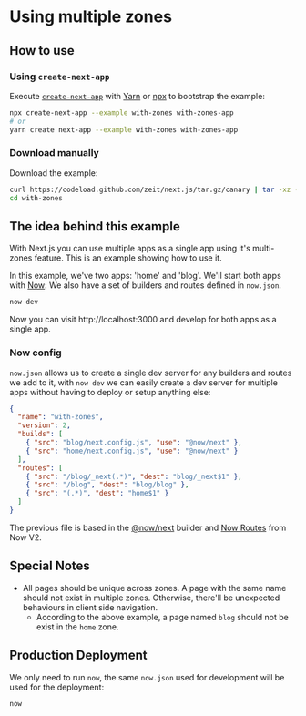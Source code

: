 # Using multiple zones

## How to use

### Using `create-next-app`

Execute [`create-next-app`](https://github.com/segmentio/create-next-app) with [Yarn](https://yarnpkg.com/lang/en/docs/cli/create/) or [npx](https://github.com/zkat/npx#readme) to bootstrap the example:

```bash
npx create-next-app --example with-zones with-zones-app
# or
yarn create next-app --example with-zones with-zones-app
```

### Download manually

Download the example:

```bash
curl https://codeload.github.com/zeit/next.js/tar.gz/canary | tar -xz --strip=2 next.js-canary/examples/with-zones
cd with-zones
```

## The idea behind this example

With Next.js you can use multiple apps as a single app using it's multi-zones feature.
This is an example showing how to use it.

In this example, we've two apps: 'home' and 'blog'. We'll start both apps with [Now](https://zeit.co/now):
We also have a set of builders and routes defined in `now.json`.

```bash
now dev
```

Now you can visit http://localhost:3000 and develop for both apps as a single app.

### Now config

`now.json` allows us to create a single dev server for any builders and routes we add to it, with `now dev` we can easily create a dev server for multiple apps without having to deploy or setup anything else:

```json
{
  "name": "with-zones",
  "version": 2,
  "builds": [
    { "src": "blog/next.config.js", "use": "@now/next" },
    { "src": "home/next.config.js", "use": "@now/next" }
  ],
  "routes": [
    { "src": "/blog/_next(.*)", "dest": "blog/_next$1" },
    { "src": "/blog", "dest": "blog/blog" },
    { "src": "(.*)", "dest": "home$1" }
  ]
}
```

The previous file is based in the [@now/next](https://zeit.co/docs/v2/deployments/official-builders/next-js-now-next/) builder and [Now Routes](https://zeit.co/docs/v2/deployments/routes/) from Now V2.

## Special Notes

- All pages should be unique across zones. A page with the same name should not exist in multiple zones. Otherwise, there'll be unexpected behaviours in client side navigation.
  - According to the above example, a page named `blog` should not be exist in the `home` zone.

## Production Deployment

We only need to run `now`, the same `now.json` used for development will be used for the deployment:

```bash
now
```
